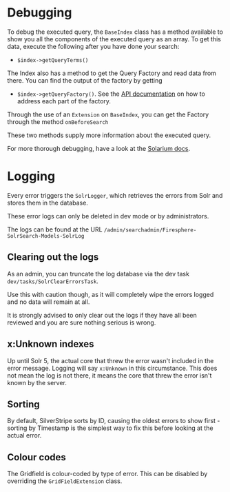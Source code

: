 # Debugging

To debug the executed query, the `BaseIndex` class has a method available to show you all the components of the 
executed query as an array. To get this data, execute the following after you have done your search:
- `$index->getQueryTerms()`

The Index also has a method to get the Query Factory and read data from there.
You can find the output of the factory by getting
- `$index->getQueryFactory()`. See the [API documentation](https://firesphere.github.io/solr-api/classes/Firesphere.SolrSearch.Factories.QueryComponentFactory.html) on how to address each part of the factory.

Through the use of an `Extension` on `BaseIndex`, you can get the Factory through the method `onBeforeSearch`

These two methods supply more information about the executed query.

For more thorough debugging, have a look at the [Solarium docs](https://solarium.readthedocs.io/en/stable/queries/select-query/building-a-select-query/components/debug-component/).

# Logging

Every error triggers the `SolrLogger`, which retrieves the errors from Solr and stores them in the database.

These error logs can only be deleted in dev mode or by administrators.

The logs can be found at the URL `/admin/searchadmin/Firesphere-SolrSearch-Models-SolrLog`

## Clearing out the logs

As an admin, you can truncate the log database via the dev task `dev/tasks/SolrClearErrorsTask`.

Use this with caution though, as it will completely wipe the errors logged and no data will remain at all.

It is strongly advised to only clear out the logs if they have all been reviewed and you are sure nothing serious is wrong.

## x:Unknown indexes

Up until Solr 5, the actual core that threw the error wasn't included in the error message. Logging will say
`x:Unknown` in this circumstance. This does not mean the log is not there, it means the core that
threw the error isn't known by the server.

## Sorting

By default, SilverStripe sorts by ID, causing the oldest errors to show first - sorting by Timestamp is the simplest
way to fix this before looking at the actual error.

## Colour codes

The Gridfield is colour-coded by type of error. This can be disabled by overriding the `GridFieldExtension` class.
